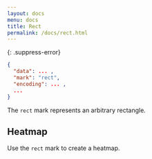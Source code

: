 ```yaml
---
layout: docs
menu: docs
title: Rect
permalink: /docs/rect.html
---
```


{: .suppress-error}
```json
{
  "data": ... ,
  "mark": "rect",
  "encoding": ... ,
  ...
}
```

The `rect` mark represents an arbitrary rectangle.

## Heatmap

Use the `rect` mark to create a heatmap.

<span class="vl-example" data-name="rect_heatmap"></span>
